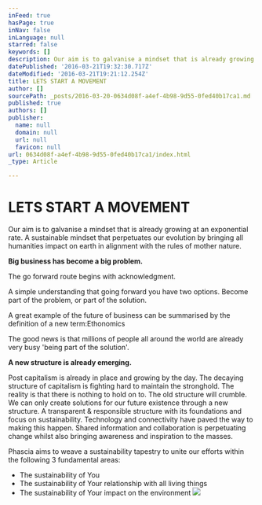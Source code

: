 ```yaml
---
inFeed: true
hasPage: true
inNav: false
inLanguage: null
starred: false
keywords: []
description: Our aim is to galvanise a mindset that is already growing at an exponential rate. A sustainable mindset that perpetuates our evolution by bringing all humanities impact on earth in alignment with the rules of mother nature.
datePublished: '2016-03-21T19:32:30.717Z'
dateModified: '2016-03-21T19:21:12.254Z'
title: LETS START A MOVEMENT
author: []
sourcePath: _posts/2016-03-20-0634d08f-a4ef-4b98-9d55-0fed40b17ca1.md
published: true
authors: []
publisher:
  name: null
  domain: null
  url: null
  favicon: null
url: 0634d08f-a4ef-4b98-9d55-0fed40b17ca1/index.html
_type: Article

---
```

# LETS START A MOVEMENT

Our aim is to galvanise a mindset that is already growing at an exponential rate. A sustainable mindset that perpetuates our evolution by bringing all humanities impact on earth in alignment with the rules of mother nature.

**Big business has become a big problem.**

The go forward route begins with acknowledgment.

A simple understanding that going forward you have two options. Become part of the problem, or part of the solution.

A great example of the future of business can be summarised by the definition of a new term:Ethonomics

The good news is that millions of people all around the world are already very busy 'being part of the solution'.

**A new structure is already emerging.**

Post capitalism is already in place and growing by the day. The decaying structure of capitalism is fighting hard to maintain the stronghold. The reality is that there is nothing to hold on to. The old structure will crumble. We can only create solutions for our future existence through a new structure. A transparent & responsible structure with its foundations and focus on sustainability. Technology and connectivity have paved the way to making this happen. Shared information and collaboration is perpetuating change whilst also bringing awareness and inspiration to the masses.

Phascia aims to weave a sustainability tapestry to unite our efforts within the following 3 fundamental areas:

* The sustainability of You
* The sustainability of Your relationship with all living things
* The sustainability of Your impact on the environment
![](https://the-grid-user-content.s3-us-west-2.amazonaws.com/4d9f9dcc-8562-4ccc-bfff-ad3716820954.jpg)